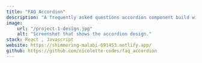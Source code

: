 ```yaml
---
title: "FAQ Accordion"
description: "A frequently asked questions accordion component build with react."
image:
    url: "/project-1-design.jpg"
    alt: "Screenshot that shows the accordion design."
stack: React , Javascript
website: https://shimmering-malabi-691453.netlify.app/
github: https://github.com/nicolette-codes/faq_accordion
---
```

